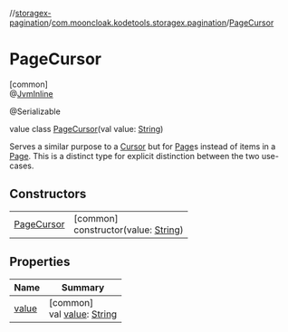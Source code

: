 //[storagex-pagination](../../../index.md)/[com.mooncloak.kodetools.storagex.pagination](../index.md)/[PageCursor](index.md)

# PageCursor

[common]\
@[JvmInline](https://kotlinlang.org/api/latest/jvm/stdlib/kotlin.jvm/-jvm-inline/index.html)

@Serializable

value class [PageCursor](index.md)(val value: [String](https://kotlinlang.org/api/latest/jvm/stdlib/kotlin/-string/index.html))

Serves a similar purpose to a [Cursor](../-cursor/index.md) but for [Page](../-page/index.md)s instead of items in a [Page](../-page/index.md). This is a distinct type for explicit distinction between the two use-cases.

## Constructors

| | |
|---|---|
| [PageCursor](-page-cursor.md) | [common]<br>constructor(value: [String](https://kotlinlang.org/api/latest/jvm/stdlib/kotlin/-string/index.html)) |

## Properties

| Name | Summary |
|---|---|
| [value](value.md) | [common]<br>val [value](value.md): [String](https://kotlinlang.org/api/latest/jvm/stdlib/kotlin/-string/index.html) |
